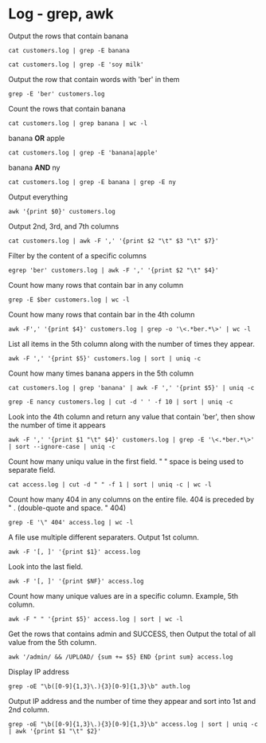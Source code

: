 # Log - grep, awk


Output the rows that contain banana
```
cat customers.log | grep -E banana
```
```
cat customers.log | grep -E 'soy milk'
```

Output the row that contain words with 'ber' in them
```
grep -E 'ber' customers.log
```

Count the rows that contain banana
```
cat customers.log | grep banana | wc -l
```

banana **OR** apple
```
cat customers.log | grep -E 'banana|apple'
```

banana **AND** ny
```
cat customers.log | grep -E banana | grep -E ny
```

Output everything
```
awk '{print $0}' customers.log
```

Output 2nd, 3rd, and 7th columns 
```
cat customers.log | awk -F ',' '{print $2 "\t" $3 "\t" $7}' 
```

Filter by the content of a specific columns
```
egrep 'ber' customers.log | awk -F ',' '{print $2 "\t" $4}'
```

Count how many rows that contain bar in any column
```
grep -E $ber customers.log | wc -l
```

Count how many rows that contain bar in the 4th column
```
awk -F',' '{print $4}' customers.log | grep -o '\<.*ber.*\>' | wc -l
```

List all items in the 5th column along with the number of times they appear.
```
awk -F ',' '{print $5}' customers.log | sort | uniq -c
```

Count how many times banana appers in the 5th column 
```
cat customers.log | grep 'banana' | awk -F ',' '{print $5}' | uniq -c
```

```
grep -E nancy customers.log | cut -d ' ' -f 10 | sort | uniq -c
```

Look into the 4th column and return any value that contain 'ber', then show the number of time it appears
```
awk -F ',' '{print $1 "\t" $4}' customers.log | grep -E '\<.*ber.*\>' | sort --ignore-case | uniq -c 
```

Count how many uniqu value in the first field. " " space is being used to separate field. 
```
cat access.log | cut -d " " -f 1 | sort | uniq -c | wc -l
```

Count how many 404 in any columns on the entire file. 404 is preceded by " . (double-quote and space. " 404)
```
grep -E '\" 404' access.log | wc -l 
```

A file use multiple different separaters. Output 1st column. 
```
awk -F '[, ]' '{print $1}' access.log
```

Look into the last field.
```
awk -F '[, ]' '{print $NF}' access.log
```

Count how many unique values are in a specific column. Example, 5th column.
```
awk -F " " '{print $5}' access.log | sort | wc -l
```

Get the rows that contains admin and SUCCESS, then Output the total of all value from the 5th column. 
```
awk '/admin/ && /UPLOAD/ {sum += $5} END {print sum} access.log
```

Display IP address
```
grep -oE "\b([0-9]{1,3}\.){3}[0-9]{1,3}\b" auth.log
```

Output IP address and the number of time they appear and sort into 1st and 2nd column.
```
grep -oE "\b([0-9]{1,3}\.){3}[0-9]{1,3}\b" access.log | sort | uniq -c | awk '{print $1 "\t" $2}'
```




